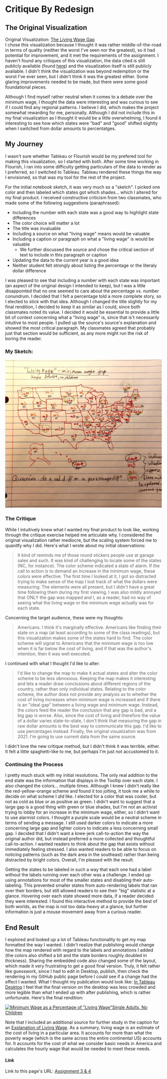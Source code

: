 # Critique By Redesign    
## The Original Visualization    
Original Visualization: [The Living Wage Gap](https://www.statista.com/chart/25574/living-wage-vs-minimum-wage-by-us-state/)    
I chose this visualization because I thought it was rather middle-of-the-road in terms of quality (neither the worst I've seen nor the greatest), so it had potential for improvement, and it met the requirements of the assignment. I haven't found any critiques of this visualization, the data cited is still publicly available (found [here](https://livingwage.mit.edu)) and the visualization itself is still publicly available. I didn't think the visualization was beyond redemption or the worst I've ever seen, but I didn't think it was the greatest either. Some glaring improvements needed to be made, but there were some good foundational pieces.

Although I find myself rather neutral when it comes to a debate over the minimum wage, I thought the data were interesting and was curious to see if I could find any regional patterns. I believe I did, which makes the project somewhat rewarding for me, personally. Although I did not include this in my final visualization  as I thought it would be a little overwhelming, I found it interesting to see how which states were "bad" and "good" shifted slightly when I switched from dollar amounts to percentatges.    

## My Journey    
I wasn't sure whether Tableau or Flourish would be my prefered tool for making this visualization, so I started with both. After some time working in Flourish, I ran into some difficulty getting particulars of the data to render as I preferred, so I switched to Tableau. Tableau rendered these things the way I envisioned, so that was my tool for the rest of the project.



For the initial notebook sketch, it was very much so a "sketch". I picked one color and then labeled which states got which shades... which I altered for my final product. I received constructive criticism from two classmates, who made some of the following suggestions (paraphrased):   
- Including the number with each state was a good way to highlight state differences
- The color choice will matter a lot
- The title was invaluable
- Including a source on what "living wage" means would be valuable
- Including a caption or paragraph on what a "living wage" is would be valuable
  - We further discussed the source and chose the critical section of text to include in this paragraph or caption
- Updating the data to the current year is a good idea
- Neither student felt strongly about listing the percentage or the literaly dollar difference

I was pleased to see that including a number with each state was important (an aspect of the original design I intended to keep), but I was a little disappointed that no one seemed to care about the percentage vs. number conundrum. I decided that I felt a percentage told a more complete story, so I elected to stick with that idea. Although I changed the title slightly for my final rendition, I decided to keep it as similar as I could, since both classmates noted its value. I decided it would be essential to provide a little bit of context concerning what a "living wage" is, since that is't necessarily intuitive to most people. I pulled up the source's source's explanation and showed the most critical paragraph. My classmates agreed that probably just that section would be sufficient, as any more might run the risk of boring the reader.

### My Sketch:
![Initial Draft](/Sketch.png)

### The Critique

While I intuitively knew what I wanted my final product to look like, working through the critique exercise helped me articulate why. I considered the original visualization rather mediocre, but the scaling system forced me to quanitfy why I did. Here's what I wrote about my initial observations:
>It kind of reminds me of those round stickers people use at garage sales and such. It was kind of challenging to locate some of the states (NC, for instance). The color scheme indicated a state of alarm. If the call to action is to demand an increase in the minimum wage, these colors were effective. The first time I looked at it, I got so distracted trying to make sense of the map I lost track of what the dollars were measuring. The elements were all present, but I didn't have a great time following them during my first viewing. I was also mildly annoyed that ONLY the gap was mapped and I, as a reader, had no way of seeing what the living wage or the minimum wage actually was for each state.

Concerning the target audience, these were my thoughts:
> Americans. I think it's marginally effective. Americans like finding their state on a map (at least according to some of the class readings), but this visualization makes some of the states hard to find. The color scheme will signal to Americans that the minimum wage is too low when it is far below the cost of living, and if that was the author's intention, then it was well executed.

I continued with what I thought I'd like to alter:
> I'd like to change the map to make it actual states and alter the color scheme to be less obnoxious. Keeping the map makes it interesting and lets a reader draw conclusions about different regions of the country, rather than only individual states. Relating to the color scheme, the author does not provide any analysis as to whether the cost of living increases when minimum wage is increased and if there is an "ideal gap" between a living wage and minimum wage. Instead, the colors feed the reader the conclusion that any gap is bad, and a big gap is worse. Also, since the cost of living and therefore the value of a dollar varies state-to-state, I don't think that measuring the gap in raw dollar amounts is the best way to communicate this gap. I'd like to use percentages instead. Finally, the original visualization was from 2021. I'm going to use current data from the same source.


I didn't love the new critique method, but I didn't think it was terrible, either. It felt a little spaghetti-like to me, but perhaps I'm just not accustomed to it.

### Continuing the Process
I pretty much stuck with my initial resolutions. The only real addition to the end state was the information that displays in the Tooltip over each state. I also changed the colors... multiple times. Although I knew I didn't really like the red-yellow-orange scheme and found it too jolting, it took me a while to decide on what scheme I *did* like. I elected for a color that was cooler, but not as cold as blue or as positive as green. I didn't want to suggest that a large gap is a good thing with green or blue shades, but I'm not an activist trying to lobby for an increase in the minimum wage, either, so I didn't want to use alarmist colors. I thought a purple scale would be a neutral scheme in terms of sending a message. I still used darker colors to indicate a more concerning large gap and lighter colors to indicate a less concerning small gap. I decided that I didn't want a knee-jerk call-to-action the way the original author did, but instead preferred a more collected and thoughtful call-to-action. I wanted readers to think about the gap that exists without immediately feeling stressed. I also wanted readers to be able to focus on noticing patterns (such as the dark area in the southeast) rather than being distracted by bright colors. Overall, I'm pleased with the result.

Getting the states to be labeled in such a way that each one had a label without the labels running over each other was a challenge. I ended up using annotations for most of the smaller states and disabling their auto-labeling. This prevented smaller states from auto-rendering labels that ran over their borders, but still allowed readers to see their "big" statistic at a glance. Hovering over each state showed more data, if a reader decided they were interested. I found this interactive method to provide the best of both worlds, as the map is not too data-heavy at a glance, but further information is just a mouse movement away from a curious reader.

## End Result
I explored and looked up a lot of Tableau functionality to get my map formatted the way I wanted. I didn't realize that publishing would change how the map rendered with regard to the labels and annotations I added (the colors also shifted a bit and the state borders roughly doubled in thickness). Sharing the embedded code also changed some of the layout, which made it very frustrating to get a good final version. Truly, it felt rather like guesswork, since I had to edit in Desktop, publish, then check the rendering in my GitHub public page before I could see if a change had the effect I wanted.
What I thought my pubilcation would look like:
[In Tableau Desktop](/Target.png)
I feel that the final version on the desktop was less crowded and more legible than what I ended up with after publishing, which is rather unfortunate. Here's the final rendition:

<div class='tableauPlaceholder' id='viz1695266829083' style='position: relative'><noscript><a href='#'><img alt='Minimum Wage as a Percentage of &quot;Living Wage&quot;Single Adults, No Children ' src='https:&#47;&#47;public.tableau.com&#47;static&#47;images&#47;As&#47;Assignment34_16952631849160&#47;Dashboard1&#47;1_rss.png' style='border: none' /></a></noscript><object class='tableauViz'  style='display:none;'><param name='host_url' value='https%3A%2F%2Fpublic.tableau.com%2F' /> <param name='embed_code_version' value='3' /> <param name='site_root' value='' /><param name='name' value='Assignment34_16952631849160&#47;Dashboard1' /><param name='tabs' value='no' /><param name='toolbar' value='yes' /><param name='static_image' value='https:&#47;&#47;public.tableau.com&#47;static&#47;images&#47;As&#47;Assignment34_16952631849160&#47;Dashboard1&#47;1.png' /> <param name='animate_transition' value='yes' /><param name='display_static_image' value='yes' /><param name='display_spinner' value='yes' /><param name='display_overlay' value='yes' /><param name='display_count' value='yes' /><param name='language' value='en-US' /><param name='filter' value='publish=yes' /></object>
</div>
<script type='text/javascript'>
 var divElement = document.getElementById('viz1695266829083');
 var vizElement = divElement.getElementsByTagName('object')[0]; 
 if ( divElement.offsetWidth > 800 ) { vizElement.style.width='100%';vizElement.style.height=(divElement.offsetWidth*0.75)+'px';}
 else if ( divElement.offsetWidth > 500 ) { vizElement.style.width='100%';vizElement.style.height=(divElement.offsetWidth*0.75)+'px';}
 else { vizElement.style.width='100%';vizElement.style.height='777px';}  
 var scriptElement = document.createElement('script');   
 scriptElement.src = 'https://public.tableau.com/javascripts/api/viz_v1.js';
 vizElement.parentNode.insertBefore(scriptElement, vizElement);
</script>

Note that I included an additional source for further study in the caption for an [Explanation of Living Wage](https://livingwage.mit.edu/resources/Living-Wage-Users-Guide-Technical-Documentation-2023-02-01.pdf). As a summary, living wage is an estimate of the cost of living in a particular area. It accounts for more than what the poverty wage (which is the same across the entire continental US) accounts for. It accounts for the cost of what we consider basic needs in America and calculates the hourly wage that would be needed to meet these needs.

#### Link
Link to this page's URL: [Assignment 3 & 4](https://abiabrown.github.io/TSWD/Assignment_3&4)
